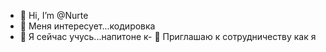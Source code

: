 - 👋 Hi, I’m @Nurte
- 👀 Меня интересует...кодировка
- 🌱 Я сейчас учусь...напитоне
к- 💞️ Приглашаю к сотрудничеству 
как я
<!---
Nurte/Nurte is a ✨ special ✨ repository because its `README.md` (this file) appears on your GitHub profile.
You can click the Preview link to take a look at your changes.
--->
